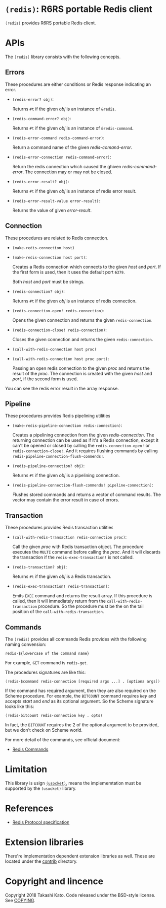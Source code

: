 `(redis)`: R6RS portable Redis client
=====================================

`(redis)` provides R6RS portable Redis client.

APIs
====

The `(redis)` library consists with the following concepts.

Errors
------

These procedures are either conditions or Redis response indicating
an error.

- `(redis-error? obj)`:

  Returns `#t` if the given *obj* is an instance of `&redis`.


- `(redis-command-error? obj)`:

  Returns `#t` if the given *obj* is an instance of `&redis-command`.


- `(redis-error-command redis-command-error)`:

  Return a command name of the given *redis-comand-error*.


- `(redis-error-connection redis-command-error)`:

  Return the redis connection which caused the ghiven *redis-command-error*.
  The connection may or may not be closed.


- `(redis-error-result? obj)`:

  Returns `#t` if the given *obj* is an instance of redis error result.


- `(redis-error-result-value error-result)`:

  Returns the value of given *error-result*.

Connection
----------

These procedures are related to Redis connection.

- `(make-redis-connection host)`
- `(make-redis-connection host port)`:

  Creates a Redis connection which connects to the given *host* and *port*. If
  the first form is used, then it uses the default port `6379`.
  
  Both *host* and *port* must be strings.


- `(redis-connection? obj)`:

  Returns `#t` if the given *obj* is an instance of redis connection.


- `(redis-connection-open! redis-connection)`:

  Opens the given connection and returns the given `redis-connection`.


- `(redis-connection-close! redis-connection)`:

  Closes the given connection and returns the given `redis-connection`.


- `(call-with-redis-connection host proc)`
- `(call-with-redis-connection host proc port)`:

  Passing an open redis connection to the given *proc* and returns
  the result of the *proc*. The connection is created with the given
  *host* and *port*, if the second form is used.

You can see the redis error result in the array response.

Pipeline
--------

These procedures provides Redis pipelining utilities

- `(make-redis-pipeline-connection redis-connection)`:

  Creates a pipelining connection from the given *redis-connection*.
  The returning connection can be used as if it's a Redis connection,
  except it can't be opened or closed by calling the
  `redis-connection-open!` or `redis-connection-close!`. And it requires
  flushing commands by calling `redis-pipeline-connection-flush-commends!`.


- `(redis-pipeline-connection? obj)`:

  Returns `#t` if the given *obj* is a pipelining connection.


- `(redis-pipeline-connection-flush-commends! pipeline-connection)`:

  Flushes stored commands and returns a vector of command results.
  The vector may contain the error result in case of errors.

Transaction
-----------

These procedures provides Redis transaction utilities

- `(call-with-redis-transaction redis-connection proc)`:

  Call the given *proc* with Redis transaction object.
  The procedure executes the `MULTI` command before calling the *proc*. And
  it will discards the transaction if the `redis-exec-transaction!` is not
  called.


- `(redis-transaction? obj)`:

  Returns `#t` if the given *obj* is a Redis transaction.


- `(redis-exec-transaction! redis-transaction)`:

  Emits `EXEC` command and returns the result array.
  If this procedure is called, then it will immediately return from the
  `call-with-redis-transaction` procedure. So the procedure must be the
  on the tail position of the `call-with-redis-transaction`.

Commands
--------

The `(redis)` provides all commands Redis provides with the following 
naming convension:

`redis-${lowercase of the command name}`

For example, `GET` command is `redis-get`.

The procedures signatures are like this:

`(redis-$command redis-connection [required args ...] . [optiona args])`

If the command has required argument, then they are also required on the
Scheme procedure. For example, the `BITCOUNT` command requires *key* and
accepts *start* and *end* as its optional argument. So the Scheme signature
looks like this:

`(redis-bitcount redis-connection key . opts)`

In fact, the `BITCOUNT` requires the 2 of the optional argument to be 
provided, but we don't check on Scheme world.

For more detail of the commands, see official document:

- [Redis Commands](https://redis.io/commands)


Limitation
==========

This library is usign [`(usocket)`](https://github.com/ktakashi/r6rs-usocket),
means the implememtation must be supported by the `(usocket)` library.

References
==========

- [Redis Protocol specification](https://redis.io/topics/protocol)

Extension libraries
===================

There're implementation dependent extension libraries as well. 
These are located under the [contrib](contrib) directory.

Copyright and lincence
======================

Copyright 2018 Takashi Kato. Code released under the BSD-style
license. See [COPYING](COPYING).
